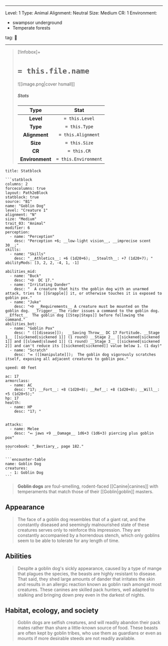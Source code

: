 
---



Level: 1
Type: Animal
Alignment: Neutral
Size: Medium
CR: 1
Environment:
- swampsor underground
- Temperate forests



tag: 👹

---


> [!infobox]+
> #  `= this.file.name`
> ![[image.png|cover hsmall]]
> ##### Stats
> Type | Stat |
> :---:|:---:|
> **Level** | `= this.Level` |
> **Type** | `= this.Type` |
> **Alignment** | `= this.Alignment` |
> **Size** | `= this.Size` |
> **CR** | `= this.CR` |
> **Environment** | `= this.Environment` |




````ad-info
title: Statblock

```statblock
columns: 2
forcecolumns: true
layout: Path2eBlock
statblock: true
source: "B1"
name: "Goblin Dog"
level: "Creature 1"
alignment: "N"
size: "Medium"
trait_03: "Animal"
modifier: 6
perception:
  - name: "Perception"
    desc: "Perception +6; __low-light vision__, __imprecise scent 30__;"
skills:
  - name: "Skills"
    desc: "__Athletics__: +6 (1d20+6); __Stealth__: +7 (1d20+7); "
abilityMods: [3, 2, 2, -4, 1, -1]

abilities_mid:
  - name: "Buck"
    desc: "⬲  DC 17."
  - name: "Irritating Dander"
    desc: "  A creature that hits the goblin dog with an unarmed attack, tries to [[Grapple]] it, or otherwise touches it is exposed to goblin pox."
  - name: "Juke"
    desc: "⬲ __Requirements__ A creature must be mounted on the goblin dog. __Trigger__ The rider issues a command to the goblin dog. __Effect__  The goblin dog [[Step|Steps]] before following the command."
abilities_bot:
  - name: "Goblin Pox"
    desc: " ([[disease]]);  __Saving Throw__ DC 17 Fortitude. __Stage 1__ [[sickened|sickened 1]] (1 round) __Stage 2__ [[sickened|sickened 1]] and [[slowed|slowed 1]] (1 round) __Stage 3__ [[sickened|sickened 2]] and can't reduce its [[sickened|sickened]] value below 1. (1 day)"
  - name: "Scratch"
    desc: "⬺ ([[manipulate]]);  The goblin dog vigorously scratches itself, exposing all adjacent creatures to goblin pox."

speed: 40 feet

ac: 17
armorclass:
  - name: AC
    desc: "17; __Fort__: +8 (1d20+8); __Ref__: +8 (1d20+8); __Will__: +5 (1d20+5);"
hp: 17
health:
  - name: HP
    desc: "17; "


attacks:
  - name: Melee
    desc: "⬻ jaws +9 __Damage__ 1d6+3 (1d6+3) piercing plus goblin pox"

sourcebook: "_Bestiary_, page 182."
```

```encounter-table
name: Goblin Dog
creatures:
  - 1: Goblin Dog
```

````



> **Goblin dogs** are foul-smelling, rodent-faced [[Canine|canines]] with temperaments that match those of their [[Goblin|goblin]] masters.



## Appearance

> The face of a goblin dog resembles that of a giant rat, and the constantly diseased and seemingly malnourished state of these creatures serves only to reinforce this impression. They are constantly accompanied by a horrendous stench, which only goblins seem to be able to tolerate for any length of time.


## Abilities

> Despite a goblin dog's sickly appearance, caused by a type of mange that plagues the species, the beasts are highly resistant to disease. That said, they shed large amounts of dander that irritates the skin and results in an allergic reaction known as goblin rash amongst most creatures. These canines are skilled pack hunters, well adapted to stalking and bringing down prey even in the darkest of nights.


## Habitat, ecology, and society

> Goblin dogs are selfish creatures, and will readily abandon their pack mates rather than share a little-known source of food. These beasts are often kept by goblin tribes, who use them as guardians or even as mounts if more desirable steeds are not readily available.









